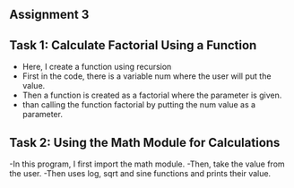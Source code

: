 ## Assignment 3 

## Task 1:  Calculate Factorial Using a Function
- Here, I create a function  using recursion
-  First in the code, there is a  variable num where the user will put the value.
-  Then a function is created as a factorial where the parameter is given.
-  than calling the function factorial by putting the num value as a parameter.

## Task 2: Using the Math Module for Calculations
-In this program, I first import the math module.
-Then, take the value from the user.
-Then uses log, sqrt and sine functions and prints their value.
